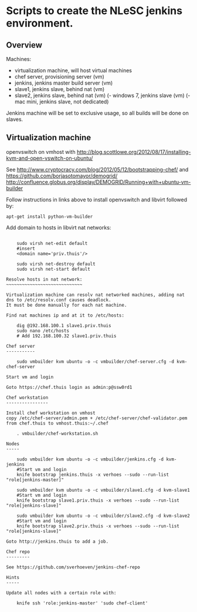 Scripts to create the NLeSC jenkins environment.
================================================

Overview
--------

Machines:
- virtualization machine, will host virtual machines
- chef server, provisioning server (vm)
- jenkins, jenkins master build server (vm)
- slave1, jenkins slave, behind nat (vm)
- slave2, jenkins slave, behind nat (vm)
(- windows 7, jenkins slave (vm)
(- mac mini, jenkins slave, not dedicated)

Jenkins machine will be set to exclusive usage, so all builds will be done on slaves.

Virtualization machine
----------------------

openvswitch on vmhost with http://blog.scottlowe.org/2012/08/17/installing-kvm-and-open-vswitch-on-ubuntu/

See http://www.cryptocracy.com/blog/2012/05/12/bootstrapping-chef/ and https://github.com/borjasotomayor/demogrid/ http://confluence.globus.org/display/DEMOGRID/Running+with+ubuntu-vm-builder

Follow instructions in links above to install openvswitch and libvirt followed by:

    apt-get install python-vm-builder


Add domain to hosts in libvirt nat networks:
~~~~~~~~~~~~~~~~~~~~~~~~~~~~~~~~~~~~~~~~~~~~

    sudo virsh net-edit default
    #insert
    <domain name='priv.thuis'/>    
    
    sudo virsh net-destroy default
    sudo virsh net-start default

Resolve hosts in nat network:
~~~~~~~~~~~~~~~~~~~~~~~~~~~~~

Virtualization machine can resolv nat networked machines, adding nat dns to /etc/resolv.conf causes deadlock.
It must be done manually for each nat machine.

Find nat machines ip and at it to /etc/hosts:

    dig @192.168.100.1 slave1.priv.thuis
    sudo nano /etc/hosts
    # Add 192.168.100.32 slave1.priv.thuis

Chef server
-----------

    sudo vmbuilder kvm ubuntu -o -c vmbuilder/chef-server.cfg -d kvm-chef-server

Start vm and login

Goto https://chef.thuis login as admin:p@ssw0rd1

Chef workstation
----------------

Install chef workstation on vmhost
copy /etc/chef-server/admin.pem + /etc/chef-server/chef-validator.pem from chef.thuis to vmhost.thuis:~/.chef
  
    . vmbuilder/chef-workstation.sh

Nodes
-----

    sudo vmbuilder kvm ubuntu -o -c vmbuilder/jenkins.cfg -d kvm-jenkins
    #Start vm and login
    knife bootstrap jenkins.thuis -x verhoes --sudo --run-list "role[jenkins-master]"

    sudo vmbuilder kvm ubuntu -o -c vmbuilder/slave1.cfg -d kvm-slave1
    #Start vm and login
    knife bootstrap slave1.priv.thuis -x verhoes --sudo --run-list "role[jenkins-slave]"
 
    sudo vmbuilder kvm ubuntu -o -c vmbuilder/slave2.cfg -d kvm-slave2
    #Start vm and login
    knife bootstrap slave2.priv.thuis -x verhoes --sudo --run-list "role[jenkins-slave]"

Goto http://jenkins.thuis to add a job.

Chef repo
---------

See https://github.com/sverhoeven/jenkins-chef-repo

Hints
-----

Update all nodes with a certain role with:
   
    knife ssh 'role:jenkins-master' 'sudo chef-client'



